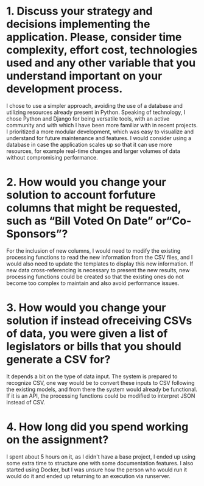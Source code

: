 # 1. Discuss your strategy and decisions implementing the application. Please, consider time complexity, effort cost, technologies used and any other variable that you understand important on your development process.

I chose to use a simpler approach, avoiding the use of a database and utilizing resources already present in Python. Speaking of technology, I chose Python and Django for being versatile tools, with an active community and with which I have been more familiar with in recent projects. I prioritized a more modular development, which was easy to visualize and understand for future maintenance and features. I would consider using a database in case the application scales up so that it can use more resources, for example real-time changes and larger volumes of data without compromising performance.

# 2. How would you change your solution to account forfuture columns that might be requested, such as “Bill Voted On Date” or“Co-Sponsors”?

For the inclusion of new columns, I would need to modify the existing processing functions to read the new information from the CSV files, and I would also need to update the templates to display this new information. If new data cross-referencing is necessary to present the new results, new processing functions could be created so that the existing ones do not become too complex to maintain and also avoid performance issues.

# 3. How would you change your solution if instead ofreceiving CSVs of data, you were given a list of legislators or bills that you should generate a CSV for?

It depends a bit on the type of data input. The system is prepared to recognize CSV, one way would be to convert these inputs to CSV following the existing models, and from there the system would already be functional. If it is an API, the processing functions could be modified to interpret JSON instead of CSV.

# 4. How long did you spend working on the assignment?

I spent about 5 hours on it, as I didn't have a base project, I ended up using some extra time to structure one with some documentation features. I also started using Docker, but I was unsure how the person who would run it would do it and ended up returning to an execution via runserver.

